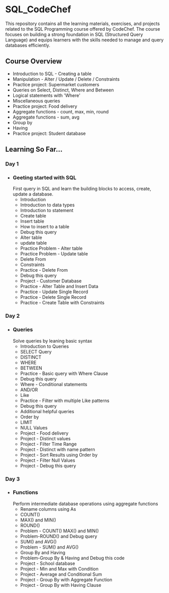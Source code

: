 # SQL_CodeChef
This repository contains all the learning materials, exercises, and projects related to the SQL Programming course offered by CodeChef. The course focuses on building a strong foundation in SQL (Structured Query Language) and equips learners with the skills needed to manage and query databases efficiently.
## Course Overview
- Introduction to SQL - Creating a table
- Manipulation - Alter / Update / Delete / Constraints
- Practice project: Supermarket customers
- Queries on Select, Distinct, Where and Between
- Logical statements with 'Where'
- Miscellaneous queries
- Practice project: Food delivery
- Aggregate functions - count, max, min, round
- Aggregate functions - sum, avg
- Group by
- Having
- Practice project: Student database
## Learning So Far...
### Day 1
 - ### Geeting started with SQL
   First query in SQL and learn the building blocks to access, create, update a database.
   - Introduction
   - Introduction to data types
   - Introduction to statement
   - Create table
   - Insert table
   - How to insert to a table
   - Debug this query
   - Alter table
   - update table
   - Practice Problem - Alter table
   - Practice Problem - Update table
   - Delete From
   - Constraints
   - Practice - Delete From
   - Debug this query
   - Project - Customer Database
   - Practice - Alter Table and Insert Data
   - Practice - Update Single Record
   - Practice - Delete Single Record
   - Practice - Create Table with Constraints
### Day 2
 - ### Queries
   Solve queries by leaning basic syntax
   - Introduction to Queries
   - SELECT Query
   - DISTINCT
   - WHERE
   - BETWEEN
   - Practice - Basic query with Where Clause
   - Debug this query
   - Where - Conditional statements
   - AND/OR
   - Like
   - Practice - Filter with multiple Like patterns
   - Debug this query
   - Additional helpful queries
   - Order by
   - LIMIT
   - NULL Values
   - Project - Food delivery
   - Project - Distinct values
   - Project - Filter Time Range
   - Project - Distinct with name pattern
   - Project - Sort Results using Order by
   - Project - Filter Null Values
   - Project - Debug this query
### Day 3
 - ### Functions
   Perform intermediate database operations using aggregate functions
   - Rename columns using As
   - COUNT()
   - MAX() and MIN()
   - ROUND()
   - Problem - COUNT() MAX() and MIN()
   - Problem-ROUND() and Debug query
   - SUM() and AVG()
   - Problem - SUM() and AVG()
   - Group By and Having
   - Problem-Group By & Having and Debug this code
   - Project - School database
   - Project - Min and Max with Condition
   - Project - Average and Conditional Sum
   - Project - Group By with Aggregate Function
   - Project - Group By with Having Clause

   
   

